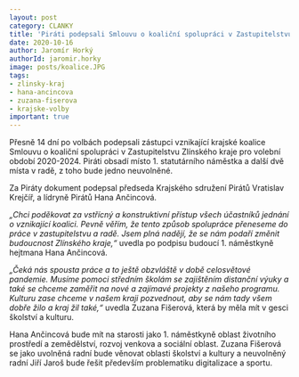 ```yaml
---
layout: post
category: CLANKY
title: 'Piráti podepsali Smlouvu o koaliční spolupráci v Zastupitelstvu Zlínského kraje pro volební období 2020–2024'
date: 2020-10-16
author: Jaromír Horký
authorId: jaromir.horky
image: posts/koalice.JPG
tags: 
- zlinsky-kraj
- hana-ancincova
- zuzana-fiserova
- krajske-volby
important: true
---
```

Přesně 14 dní po volbách podepsali zástupci vznikající krajské koalice Smlouvu o koaliční spolupráci v Zastupitelstvu Zlínského kraje pro volební období 2020-2024. Piráti obsadí místo 1. statutárního náměstka a další dvě místa v radě, z toho bude jedno neuvolněné.

Za Piráty dokument podepsal předseda Krajského sdružení Pirátů Vratislav Krejčíř, a lídryně Pirátů Hana Ančincová.

*„Chci poděkovat za vstřícný a konstruktivní přístup všech účastníků jednání o vznikající koalici. Pevně věřím, že tento způsob spolupráce přeneseme do práce v zastupitelstvu a radě. Jsem plná nadějí, že se nám podaří změnit budoucnost Zlínského kraje,“* uvedla po podpisu budoucí 1. náměstkyně hejtmana Hana Ančincová.

*„Čeká nás spousta práce a to ještě obzvláště v době celosvětové pandemie. Musíme pomoci středním školám se zajištěním distanční výuky a také se chceme zaměřit na nové a zajímavé projekty z našeho programu. Kulturu zase chceme v našem kraji pozvednout, aby se nám tady všem dobře žilo a kraj žil také,“* uvedla Zuzana Fišerová, která by měla mít v gesci školství a kulturu.

Hana Ančincová bude mít na starosti jako 1. náměstkyně oblast životního prostředí a zemědělství, rozvoj venkova a sociální oblast. Zuzana Fišerová se jako uvolněná radní bude věnovat oblasti školství a kultury a neuvolněný radní Jiří Jaroš bude řešit především problematiku digitalizace a sportu.
